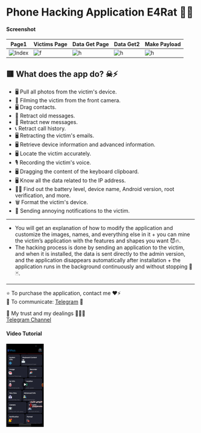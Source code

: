 # Phone Hacking Application E4Rat 🔄🔥 

#### Screenshot

| Page1 | Victims Page | Data Get Page | Data Get2 | Make Payload |
| ---- | -------------- | ------------- | -------------- | ------------- |
| <img src="https://envs.sh/WfB.jpg" alt="Index" width="200" height="15%"> | <img src="https://envs.sh/Wfn.jpg" alt="f" width="200" height="15%"> | <img src="https://envs.sh/WfT.jpg" alt="h" width="200" height="15%"> | <img src="https://img4.teletype.in/files/f8/ed/f8eded3c-2a08-44d3-8464-94a8e6758ef7.jpeg" alt="h" width="200" height="15%"> | <img src="https://envs.sh/Wf4.jpg" alt="h" width="200" height="15%"> |


## 🟥 What does the app do? ☠⚡️

- 🖥 Pull all photos from the victim's device.
- 📸 Filming the victim from the front camera.
- 🖥 Drag contacts.
- 📜 Retract old messages.
- 📨 Retract new messages.
- 📞 Retract call history.
- 🖥 Retracting the victim's emails.
- 🖥 Retrieve device information and advanced information.
- 🖥 Locate the victim accurately.
- 🎙️ Recording the victim's voice.
- 🖥 Dragging the content of the keyboard clipboard.
- 🖥 Know all the data related to the IP address.
- 👩‍💻 Find out the battery level, device name, Android version, root verification, and more.
- 🗑 Format the victim's device.
- 🔔 Sending annoying notifications to the victim.

<hr>

- You will get an explanation of how to modify the application and customize the images, names, and everything else in it + you can mine the victim’s application with the features and shapes you want 😈🔥.
- The hacking process is done by sending an application to the victim, and when it is installed, the data is sent directly to the admin version, and the application disappears automatically after installation + the application runs in the background continuously and without stopping 📍🃏.

<hr>

⭐️ To purchase the application, contact me ❤️⚡️  
🔵 To communicate: [Telegram](https://t.me/spydroidx) 👦

🔹 My trust and my dealings 📲🔝💜  
[Telegram Channel](https://t.me/D_S4_1)


#### Video Tutorial
<a href="https://github.com/black-demon-dr7/E4Rat-Hack-Phone/blob/main/VID_20241004_124203_630.mp4">
    <img src="https://github.com/black-demon-dr7/E4Rat-Hack-Phone/blob/main/Screenshot_%D9%A2%D9%A0%D9%A2%D9%A4-%D9%A1%D9%A0-%D9%A0%D9%A4-%D9%A1%D9%A3-%D9%A3%D9%A7-%D9%A2%D9%A4-%D9%A3%D9%A0_948cd9899890cbd5c2798760b2b95377.jpg" alt="Video Tutorial" style="width: 20%; max-width: 100px; height: auto;">
</a>

